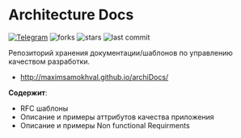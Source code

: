 # Architecture Docs

[![Telegram](https://img.shields.io/badge/chat-Telegram-blue.svg?style=for-the-badge)](https://t.me/maksym_samokhval)
![forks](https://img.shields.io/github/forks/maximsamokhval/archiDocs?style=for-the-badge)
![stars](https://img.shields.io/github/stars/maximsamokhval/archiDocs?style=for-the-badge)
![last commit](https://img.shields.io/github/last-commit/maximsamokhval/archiDocs?style=for-the-badge)

Репозиторий хранения документации/шаблонов по управлению качеством разработки.

- http://maximsamokhval.github.io/archiDocs/ 


**Содержит**:

 * RFC шаблоны
 * Описание и примеры аттрибутов качества приложения
 * Описание и примеры Non functional Requirments
